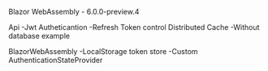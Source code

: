Blazor WebAssembly - 6.0.0-preview.4

Api
-Jwt Autheticantion
-Refresh Token control Distributed Cache
-Without database example

BlazorWebAssembly
-LocalStorage token store
-Custom AuthenticationStateProvider
